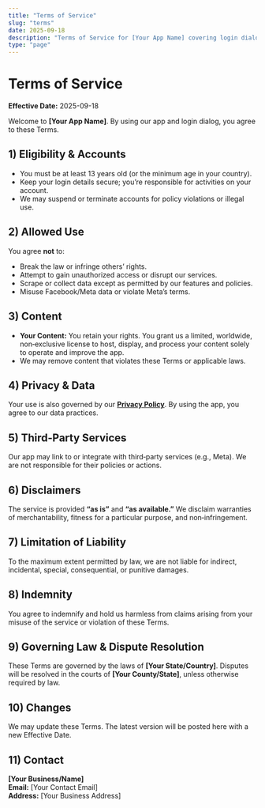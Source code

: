 ```yaml
---
title: "Terms of Service"
slug: "terms"
date: 2025-09-18
description: "Terms of Service for [Your App Name] covering login dialog and in‑app use, aligned with Meta App Review requirements."
type: "page"
---
```


# Terms of Service

**Effective Date:** 2025-09-18

Welcome to **[Your App Name]**. By using our app and login dialog, you agree to these Terms.

## 1) Eligibility & Accounts
- You must be at least 13 years old (or the minimum age in your country).
- Keep your login details secure; you’re responsible for activities on your account.
- We may suspend or terminate accounts for policy violations or illegal use.

## 2) Allowed Use
You agree **not** to:
- Break the law or infringe others’ rights.
- Attempt to gain unauthorized access or disrupt our services.
- Scrape or collect data except as permitted by our features and policies.
- Misuse Facebook/Meta data or violate Meta’s terms.

## 3) Content
- **Your Content:** You retain your rights. You grant us a limited, worldwide, non‑exclusive license to host, display, and process your content solely to operate and improve the app.
- We may remove content that violates these Terms or applicable laws.

## 4) Privacy & Data
Your use is also governed by our **[Privacy Policy](/privacy/)**. By using the app, you agree to our data practices.

## 5) Third‑Party Services
Our app may link to or integrate with third‑party services (e.g., Meta). We are not responsible for their policies or actions.

## 6) Disclaimers
The service is provided **“as is”** and **“as available.”** We disclaim warranties of merchantability, fitness for a particular purpose, and non‑infringement.

## 7) Limitation of Liability
To the maximum extent permitted by law, we are not liable for indirect, incidental, special, consequential, or punitive damages.

## 8) Indemnity
You agree to indemnify and hold us harmless from claims arising from your misuse of the service or violation of these Terms.

## 9) Governing Law & Dispute Resolution
These Terms are governed by the laws of **[Your State/Country]**. Disputes will be resolved in the courts of **[Your County/State]**, unless otherwise required by law.

## 10) Changes
We may update these Terms. The latest version will be posted here with a new Effective Date.

## 11) Contact
**[Your Business/Name]**  
**Email:** [Your Contact Email]  
**Address:** [Your Business Address]
